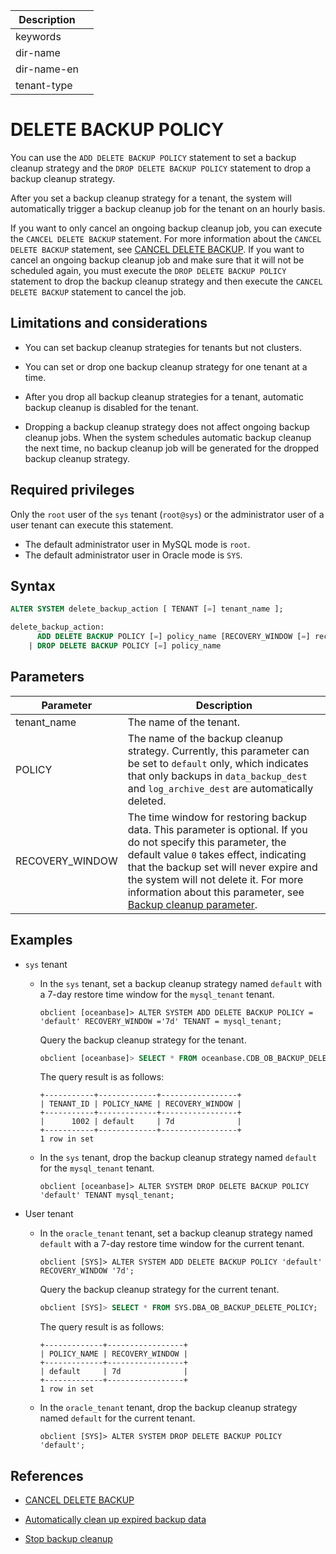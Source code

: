 | Description   |                 |
|---------------|-----------------|
| keywords      |                 |
| dir-name      |                 |
| dir-name-en   |                 |
| tenant-type   |                 |

# DELETE BACKUP POLICY

You can use the `ADD DELETE BACKUP POLICY` statement to set a backup cleanup strategy and the `DROP DELETE BACKUP POLICY` statement to drop a backup cleanup strategy.

After you set a backup cleanup strategy for a tenant, the system will automatically trigger a backup cleanup job for the tenant on an hourly basis.

If you want to only cancel an ongoing backup cleanup job, you can execute the `CANCEL DELETE BACKUP` statement. For more information about the `CANCEL DELETE BACKUP` statement, see [CANCEL DELETE BACKUP](900.cancel-delete-backup.md). If you want to cancel an ongoing backup cleanup job and make sure that it will not be scheduled again, you must execute the `DROP DELETE BACKUP POLICY` statement to drop the backup cleanup strategy and then execute the `CANCEL DELETE BACKUP` statement to cancel the job.

## Limitations and considerations

* You can set backup cleanup strategies for tenants but not clusters.

* You can set or drop one backup cleanup strategy for one tenant at a time.

* After you drop all backup cleanup strategies for a tenant, automatic backup cleanup is disabled for the tenant.

* Dropping a backup cleanup strategy does not affect ongoing backup cleanup jobs. When the system schedules automatic backup cleanup the next time, no backup cleanup job will be generated for the dropped backup cleanup strategy.

## Required privileges

Only the `root` user of the `sys` tenant (`root@sys`) or the administrator user of a user tenant can execute this statement. 

* The default administrator user in MySQL mode is `root`.
* The default administrator user in Oracle mode is `SYS`.

## Syntax

```sql
ALTER SYSTEM delete_backup_action [ TENANT [=] tenant_name ];

delete_backup_action:
      ADD DELETE BACKUP POLICY [=] policy_name [RECOVERY_WINDOW [=] recovery_window]
    | DROP DELETE BACKUP POLICY [=] policy_name
```

## Parameters

| Parameter | Description |
|-----------------|--------------------------------------------------------------------------------------------------------------------|
| tenant_name | The name of the tenant.  |
| POLICY | The name of the backup cleanup strategy. Currently, this parameter can be set to `default` only, which indicates that only backups in `data_backup_dest` and `log_archive_dest` are automatically deleted.  |
| RECOVERY_WINDOW | The time window for restoring backup data. This parameter is optional. If you do not specify this parameter, the default value `0` takes effect, indicating that the backup set will never expire and the system will not delete it. For more information about this parameter, see [Backup cleanup parameter](../../../../../600.manage/600.backup-and-recovery/500.clear-backup-data/500.parameters-of-cleaning-up-backup.md).  |

## Examples

* `sys` tenant

   * In the `sys` tenant, set a backup cleanup strategy named `default` with a 7-day restore time window for the `mysql_tenant` tenant.

      ```shell
      obclient [oceanbase]> ALTER SYSTEM ADD DELETE BACKUP POLICY = 'default' RECOVERY_WINDOW ='7d' TENANT = mysql_tenant;
      ```

      Query the backup cleanup strategy for the tenant.

      ```sql
      obclient [oceanbase]> SELECT * FROM oceanbase.CDB_OB_BACKUP_DELETE_POLICY WHERE TENANT_ID=1002;
      ```

      The query result is as follows:

      ```shell
      +-----------+-------------+-----------------+
      | TENANT_ID | POLICY_NAME | RECOVERY_WINDOW |
      +-----------+-------------+-----------------+
      |      1002 | default     | 7d              |
      +-----------+-------------+-----------------+
      1 row in set
      ```

   * In the `sys` tenant, drop the backup cleanup strategy named `default` for the `mysql_tenant` tenant.

      ```shell
      obclient [oceanbase]> ALTER SYSTEM DROP DELETE BACKUP POLICY 'default' TENANT mysql_tenant;
      ```

* User tenant

   * In the `oracle_tenant` tenant, set a backup cleanup strategy named `default` with a 7-day restore time window for the current tenant.

      ```shell
      obclient [SYS]> ALTER SYSTEM ADD DELETE BACKUP POLICY 'default' RECOVERY_WINDOW '7d';
      ```

      Query the backup cleanup strategy for the current tenant.

      ```sql
      obclient [SYS]> SELECT * FROM SYS.DBA_OB_BACKUP_DELETE_POLICY;
      ```

      The query result is as follows:

      ```shell
      +-------------+-----------------+
      | POLICY_NAME | RECOVERY_WINDOW |
      +-------------+-----------------+
      | default     | 7d              |
      +-------------+-----------------+
      1 row in set
      ```

   * In the `oracle_tenant` tenant, drop the backup cleanup strategy named `default` for the current tenant.

      ```shell
      obclient [SYS]> ALTER SYSTEM DROP DELETE BACKUP POLICY 'default';
      ```

## References

* [CANCEL DELETE BACKUP](900.cancel-delete-backup.md)

* [Automatically clean up expired backup data](../../../../../600.manage/600.backup-and-recovery/500.clear-backup-data/100.cleaning-up-backed-up-data-automatically.md)

* [Stop backup cleanup](../../../../../600.manage/600.backup-and-recovery/500.clear-backup-data/200.stop-cleaning-backup-data.md)

